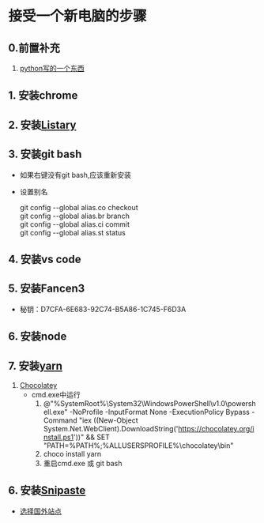 # 接受一个新电脑的步骤
## 0.前置补充
1. [python写的一个东西](https://github.com/AFu-1993/abc/blob/init/python.7z)

## 1. 安装chrome

## 2. 安装[**Listary**](https://www.listary.com/download "提高调用文件的效率")

## 3. 安装**git bash**
+ 如果右键没有git bash,应该重新安装
+ 设置别名

    git config --global alias.co checkout  
    git config --global alias.br branch  
    git config --global alias.ci commit  
    git config --global alias.st status 

## 4. 安装**vs code**

## 5. 安装**Fancen3**
+ 秘钥：D7CFA-6E683-92C74-B5A86-1C745-F6D3A

## 6. 安装**node**

## 7. 安装[**yarn**](https://yarn.bootcss.com/docs/install/#windows-stable)
1. [Chocolatey](https://chocolatey.org/install#installing-chocolatey) 
    + cmd.exe中运行
        1. @"%SystemRoot%\System32\WindowsPowerShell\v1.0\powershell.exe" -NoProfile -InputFormat None -ExecutionPolicy Bypass -Command "iex ((New-Object System.Net.WebClient).DownloadString('https://chocolatey.org/install.ps1'))" && SET "PATH=%PATH%;%ALLUSERSPROFILE%\chocolatey\bin"
        2. choco install yarn
        3. 重启cmd.exe 或 git bash
## 6. 安装[**Snipaste**](https://docs.snipaste.com/zh-cn/download)
+ [选择国外站点](https://dl.snipaste.com/win-x64)



